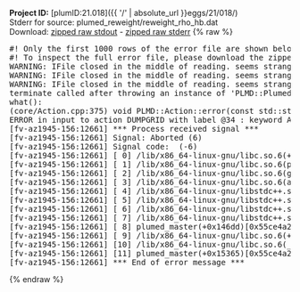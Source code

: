 **Project ID:** [plumID:21.018]({{ '/' | absolute_url }}eggs/21/018/)  
Stderr for source:  plumed_reweight/reweight_rho_hb.dat   
Download: [zipped raw stdout](reweight_rho_hb.dat.plumed_master.stdout.txt.zip) - [zipped raw stderr](reweight_rho_hb.dat.plumed_master.stderr.txt.zip) 
{% raw %}
<pre>
#! Only the first 1000 rows of the error file are shown below
#! To inspect the full error file, please download the zipped raw stderr file above
WARNING: IFile closed in the middle of reading. seems strange!
WARNING: IFile closed in the middle of reading. seems strange!
WARNING: IFile closed in the middle of reading. seems strange!
terminate called after throwing an instance of 'PLMD::Plumed::ExceptionError'
what():
(core/Action.cpp:375) void PLMD::Action::error(const std::string&) const
ERROR in input to action DUMPGRID with label @34 : keyword ARG is compulsory for this action
[fv-az1945-156:12661] *** Process received signal ***
[fv-az1945-156:12661] Signal: Aborted (6)
[fv-az1945-156:12661] Signal code:  (-6)
[fv-az1945-156:12661] [ 0] /lib/x86_64-linux-gnu/libc.so.6(+0x45330)[0x7fbfdae45330]
[fv-az1945-156:12661] [ 1] /lib/x86_64-linux-gnu/libc.so.6(pthread_kill+0x11c)[0x7fbfdae9eb2c]
[fv-az1945-156:12661] [ 2] /lib/x86_64-linux-gnu/libc.so.6(gsignal+0x1e)[0x7fbfdae4527e]
[fv-az1945-156:12661] [ 3] /lib/x86_64-linux-gnu/libc.so.6(abort+0xdf)[0x7fbfdae288ff]
[fv-az1945-156:12661] [ 4] /lib/x86_64-linux-gnu/libstdc++.so.6(+0xa5ff5)[0x7fbfdb2a5ff5]
[fv-az1945-156:12661] [ 5] /lib/x86_64-linux-gnu/libstdc++.so.6(+0xbb0da)[0x7fbfdb2bb0da]
[fv-az1945-156:12661] [ 6] /lib/x86_64-linux-gnu/libstdc++.so.6(_ZSt10unexpectedv+0x0)[0x7fbfdb2a5a55]
[fv-az1945-156:12661] [ 7] /lib/x86_64-linux-gnu/libstdc++.so.6(+0xa5a6f)[0x7fbfdb2a5a6f]
[fv-az1945-156:12661] [ 8] plumed_master(+0x146dd)[0x55ce4a2f26dd]
[fv-az1945-156:12661] [ 9] /lib/x86_64-linux-gnu/libc.so.6(+0x2a1ca)[0x7fbfdae2a1ca]
[fv-az1945-156:12661] [10] /lib/x86_64-linux-gnu/libc.so.6(__libc_start_main+0x8b)[0x7fbfdae2a28b]
[fv-az1945-156:12661] [11] plumed_master(+0x15365)[0x55ce4a2f3365]
[fv-az1945-156:12661] *** End of error message ***
</pre>
{% endraw %}
